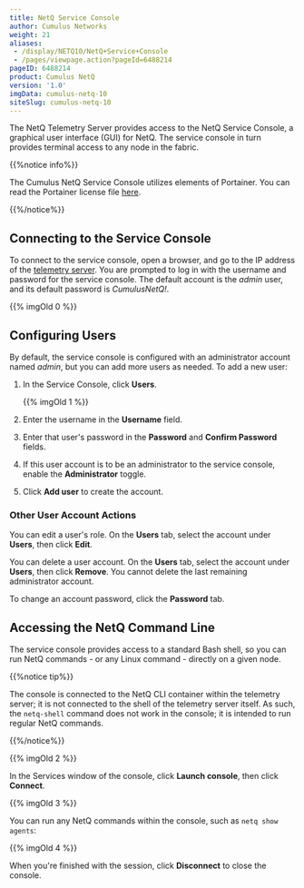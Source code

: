 ```yaml
---
title: NetQ Service Console
author: Cumulus Networks
weight: 21
aliases:
 - /display/NETQ10/NetQ+Service+Console
 - /pages/viewpage.action?pageId=6488214
pageID: 6488214
product: Cumulus NetQ
version: '1.0'
imgData: cumulus-netq-10
siteSlug: cumulus-netq-10
---
```

The NetQ Telemetry Server provides access to the NetQ Service Console, a
graphical user interface (GUI) for NetQ. The service console in turn
provides terminal access to any node in the fabric.

{{%notice info%}}

The Cumulus NetQ Service Console utilizes elements of Portainer. You can
read the Portainer license file
[here](https://github.com/portainer/portainer/blob/develop/LICENSE).

{{%/notice%}}

## Connecting to the Service Console</span>

To connect to the service console, open a browser, and go to the IP
address of the [telemetry
server](/version/cumulus-netq-10/Getting-Started-with-NetQ). You are
prompted to log in with the username and password for the service
console. The default account is the *admin* user, and its default
password is *CumulusNetQ\!*.

{{% imgOld 0 %}}

## Configuring Users</span>

By default, the service console is configured with an administrator
account named *admin*, but you can add more users as needed. To add a
new user:

1.  In the Service Console, click **Users**.
    
    {{% imgOld 1 %}}

2.  Enter the username in the **Username** field.

3.  Enter that user's password in the **Password** and **Confirm
    Password** fields.

4.  If this user account is to be an administrator to the service
    console, enable the **Administrator** toggle.

5.  Click **Add user** to create the account.

### Other User Account Actions</span>

You can edit a user's role. On the **Users** tab, select the account
under **Users**, then click **Edit**.

You can delete a user account. On the **Users** tab, select the account
under **Users**, then click **Remove**. You cannot delete the last
remaining administrator account.

To change an account password, click the **Password** tab.

## Accessing the NetQ Command Line</span>

The service console provides access to a standard Bash shell, so you can
run NetQ commands - or any Linux command - directly on a given node.

{{%notice tip%}}

The console is connected to the NetQ CLI container within the telemetry
server; it is not connected to the shell of the telemetry server itself.
As such, the `netq-shell` command does not work in the console; it is
intended to run regular NetQ commands.

{{%/notice%}}

{{% imgOld 2 %}}

In the Services window of the console, click **Launch console**, then
click **Connect**.

{{% imgOld 3 %}}

You can run any NetQ commands within the console, such as `netq show
agents`:

{{% imgOld 4 %}}

When you're finished with the session, click **Disconnect** to close the
console.
